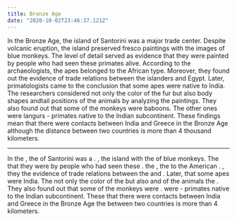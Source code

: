 ```yaml
---
title: Bronze Age
date: "2020-10-02T23:46:37.121Z"
---
```


<Box>
In the <T translate="бронзовом веке">Bronze Age</t>, the <T translate="остров">island</t> of Santorini was a <T translate="крупным">major</t> <T translate="торговым центром">trade center</t>.
<T translate="Несмотря на">Despite</t> <T translate="извержение вулкана">volcanic eruption</t>, the island <T translate="сохранил">preserved</t> <T translate="фрески">fresco paintings</t> with the <T translate="изображениями">images</t> of blue monkeys.
The <T translate="Уровень детализации">level of detail</t> <T translate="служил доказательством">served as evidence</t> that they were <T translate="изображены">painted</t> by people who had seen these <T translate="приматов">primates</t> <T translate="вживую">alive</t>.
<T translate="Согласно">According to</t> the <T translate="археологам">archaeologists</t>, the <T translate="обезьяны">apes</t> <T translate="принадлежали">belonged</t> to the African <T translate="виду">type</t>.
<T translate="Кроме того">Moreover</t>, they <T translate="обнаружили">found out</t> the evidence of trade relations between the <T translate="островитянами">islanders</t> and <T translate="Египтом">Egypt</t>.
<T translate="Позже">Later</t>, <T translate="приматологи">primatologists</t> <T translate="пришли к заключению">came to the conclusion</t> that some apes were <T translate="родом из">native to</t> India.
The <T translate="Исследователи">researchers</t> <T translate="учитывали">considered</t> not only the color of the <T translate="меха">fur</t> but also <T translate="формы тела">body shapes</t> and<T translate="положения хвоста">tail positions</t> of the animals <T translate="анализируя"> by analyzing</t> the <T translate="изображения">paintings</t>.
They also found out that some of the monkeys were <T translate="бабуинами">baboons</t>.
The <T translate="Другие">other ones</t> were <T translate="лангурами">langurs</t> - primates native to the Indian <T translate="субконтинента">subcontinent</t>.
These <T translate="открытия">findings</t> <T translate="означают">mean</t> that there were contacts between India and Greece in the Bronze Age <T translate="хотя">although</t> the <T translate="расстояние">distance</T> between two countries is more than 4 <T translate="тысяч">thousand</t> kilometers.
</Box>
<hr/>
In the <CompleteText answer="Bronze Age" placeholder="бронзовый век"/>
, the <CompleteText answer="island" placeholder="остров"/> of Santorini was a <CompleteText answer="major" placeholder="крупный"/> <CompleteText answer="trade center" placeholder="торговый центр"/> . <CompleteText answer="Despite" placeholder="Несмотря на"/>
<CompleteText answer="volcanic eruption" placeholder="извержение вулкана"/> , the island <CompleteText answer="preserved" placeholder="сохранил"/>
<CompleteText answer="fresco paintings" placeholder="фрески"/> with the <CompleteText answer="images" placeholder="изображения"/> of blue monkeys. The <CompleteText answer="level of detail" placeholder="уровень детализации"/>
<CompleteText answer="served as evidence" placeholder="служил доказательством"/> that they were
<CompleteText answer="painted" placeholder="нарисованы"/> by people who had seen these
<CompleteText answer="primates" placeholder="приматов"/>
<CompleteText answer="alive" placeholder="вживую"/> .
<CompleteText answer="According to" placeholder="Согласно"/> the
<CompleteText answer="archaeologists" placeholder="археологам"/> , the
<CompleteText answer="apes" placeholder="обезьяны"/>
<CompleteText answer="belonged" placeholder="принадлежали"/> to the American
<CompleteText answer="type" placeholder="виду"/> .
<CompleteText answer="Moreover" placeholder="Кроме того"/> , they
<CompleteText answer="found out" placeholder="обнаружили"/> the evidence of trade relations between the
<CompleteText answer="islanders" placeholder="островитянами"/> and
<CompleteText answer="Egypt" placeholder="Египтом"/> . Later,
<CompleteText answer="primatologists" placeholder="приматологи"/>
<CompleteText answer="came to the conclusion" placeholder="пришли к заключению"/> that some apes were
<CompleteText answer="native to" placeholder="родом из"/> India. The
<CompleteText answer="researchers" placeholder="исследователи"/>
<CompleteText answer="considered" placeholder="учитывали"/> not only the color of the
<CompleteText answer="fur" placeholder="меха"/> but also
<CompleteText answer="body shapes" placeholder="формы тела"/> and
<CompleteText answer="tail positions" placeholder="положения хвоста"/> of the animals
<CompleteText answer="by analyzing" placeholder="анализируя"/> the
<CompleteText answer="paintings" placeholder="изображения"/> . They also found out that some of the monkeys were
<CompleteText answer="baboons" placeholder="бабуинами"/> .
<CompleteText answer="The other ones" placeholder="Другие"/> were
<CompleteText answer="langurs" placeholder="лангурами"/> - primates native to the Indian subcontinent. These <CompleteText answer="findings" placeholder="открытия"/> <CompleteText answer="mean" placeholder="означают"/> that there were contacts between India and Greece in the Bronze Age <CompleteText answer="although" placeholder="хотя"/> the <CompleteText answer="distance" placeholder="расстояние"/> between two countries is more than 4 <CompleteText answer="thousand" placeholder="тысяч"/> kilometers.

